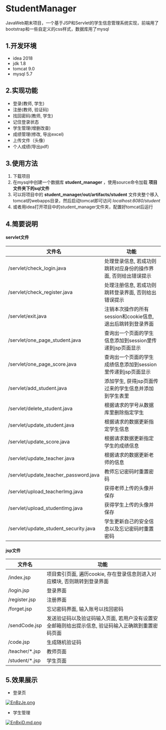# StudentManager

JavaWeb期末项目，一个基于JSP和Servlet的学生信息管理系统实现，前端用了bootstrap和一些自定义的css样式，数据库用了mysql

## 1.开发环境

- idea 2018
- jdk 1.8
- tomcat 9.0
- mysql 5.7

## 2.实现功能

- 登录(教师, 学生)
-	注册(教师, 验证码)
-	找回密码(教师, 学生)
-	记住登录状态
-	学生管理(增删改查)
-	成绩管理(修改, 导出excel)
-	上传文件（头像）
-	个人成绩(导出pdf)

## 3.使用方法

1. 下载项目
2. 在mysql中创建一个数据库 **student_manager** ，使用source命令加载 **项目文件夹下的sql文件**
3. 可以将项目中的 **student_manager/out/artifacts/student** 文件夹整个移入tomcat的webapps目录，然后启动tomcat即可访问 *localhost:8080/student*
4. 或者用idea打开项目中的student_manager文件夹，配置好tomcat后运行

## 4.简要说明

#### servlet文件

| 文件名 | 功能 |
|--|--|
| /servlet/check_login.java | 处理登录信息, 若成功则跳转对应身份的操作界面, 否则给出错误提示 |
| /servlet/check_register.java | 处理注册信息, 若成功则跳转登录界面, 否则给出错误提示 |
| /servlet/exit.java | 注销本次操作的所有session和cookie信息, 退出后跳转到登录界面 |
| /servlet/one_page_student.java | 查询出一个页面的学生信息添加到session里传递到jsp页面显示 |
| /servlet/one_page_score.java | 查询出一个页面的学生成绩信息添加到session里传递到jsp页面显示 |
| /servlet/add_student.java | 添加学生, 获得jsp页面传过来的学生信息并添加到学生表里 |
| /servlet/delete_student.java | 根据请求的学号从数据库里删除指定学生 |
| /servlet/update_student.java | 根据请求的数据更新指定学生信息 |
| /servlet/update_score.java | 根据请求数据更新指定学生的成绩信息 |
| /servlet/update_teacher.java |根据请求的数据更新老师的信息 |
| /servlet/update_teacher_password.java | 教师忘记密码时重置密码 |
| /servlet/upload_teacherImg.java | 获得老师上传的头像并保存 |
| /servlet/upload_studentImg.java | 获得学生上传的头像并保存 |
| /servlet/update_student_security.java | 学生更新自己的安全信息以及忘记密码时重置密码 |

#### jsp文件

| 文件名 | 功能 |
|--|--|
| /index.jsp | 项目索引页面, 遍历cookie, 存在登录信息则进入对应模块, 否则跳转到登录界面 |
| /login.jsp | 登录界面 |
| /register.jsp | 注册界面 |
| /forget.jsp | 忘记密码界面, 输入账号以找回密码 |
| /sendCode.jsp | 发送验证码以及验证码输入页面, 若用户没有设置安全邮箱则给出提示信息, 验证码输入正确跳到重置密码页面 |
| /code.jsp | 生成随机验证码 |
| /teacher/*.jsp | 教师页面 |
| /student/*.jsp | 学生页面 |

## 5.效果展示

- 登录页

[![EnBzJe.png](https://s2.ax1x.com/2019/04/26/EnBzJe.png)](https://imgchr.com/i/EnBzJe)

- 学生管理

[![EnBxiD.md.png](https://s2.ax1x.com/2019/04/26/EnBxiD.md.png)](https://imgchr.com/i/EnBxiD)

